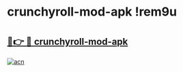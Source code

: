 # crunchyroll-mod-apk !rem9u

# <h2><a href="https://1rlu1p.esa.edu.pl?title=crunchyroll-mod-apk&ref=rem9u">🔗👉 🔴 crunchyroll-mod-apk</a></h2>

[![acn](https://github.com/user-attachments/assets/0f9c940e-d8b0-45ae-aac7-cd30a18b3e1c)](https://1rlu1p.esa.edu.pl?title=crunchyroll-mod-apk&ref=rem9u)

